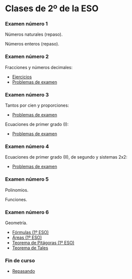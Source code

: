 
# Clases de 2º de la ESO
### Examen número 1

Números naturales (repaso).

Números enteros (repaso).

### Examen número 2
Fracciones y números decimales:
* [Ejercicios](e2_fracciones_ct.pdf)
* [Problemas de examen](e2_fracciones_pe.pdf)

### Examen número 3
Tantos por cien y proporciones:
* [Problemas de examen](e2_proporciones_pe.pdf)

Ecuaciones de primer grado (I):
* [Problemas de examen](e2_ecuaciones1_pe.pdf)

### Examen número 4
Ecuaciones de primer grado (II), de segundo y sistemas 2x2:
* [Problemas de examen](e2_ecuaciones2_pe.pdf)


### Examen número 5
Polinomios.

Funciones.


### Examen número 6

Geometría.
   * [Fórmulas (1º ESO)](../E1/e1_geo_formulas_ct.pdf)
   * [Áreas (1º ESO)](../E1/e1_geo_areas_ct.pdf)
   * [Teorema de Pitágoras (1º ESO)](../E1/e1_geo_pitagoras_ct.pdf)
   * [Teorema de Tales](e2_geo_tales_ct.pdf)


### Fin de curso

* [Repasando](e2_fin_r.pdf)



